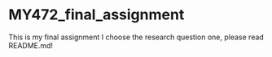 # MY472_final_assignment
This is my final assignment I choose the research question one, please read README.md!
